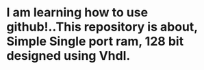 # I am learning how to use github!..This repository is about, Simple Single port ram, 128 bit designed using Vhdl.
